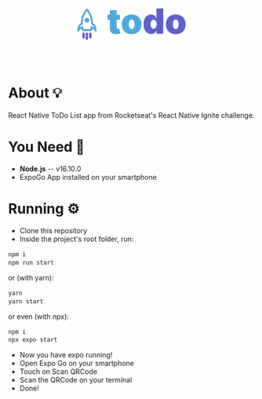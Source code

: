 <br /><br />
<h4 align="center">
<img src="./assets/logo.svg" align="center"/>
</h4>
<br /><br />

# About 💡

React Native ToDo List app from Rocketseat's React Native Ignite challenge.

# You Need 📃

* **Node.js** -- v16.10.0
* ExpoGo App installed on your smartphone

# Running ⚙

* Clone this repository
* Inside the project's root folder, run:

```bash
npm i
npm run start
```

or (with yarn):

```bash
yarn
yarn start
```

or even (with npx):
```bash
npm i
npx expo start
```

* Now you have expo running!
* Open Expo Go on your smartphone
* Touch on Scan QRCode
* Scan the QRCode on your terminal
* Done!

